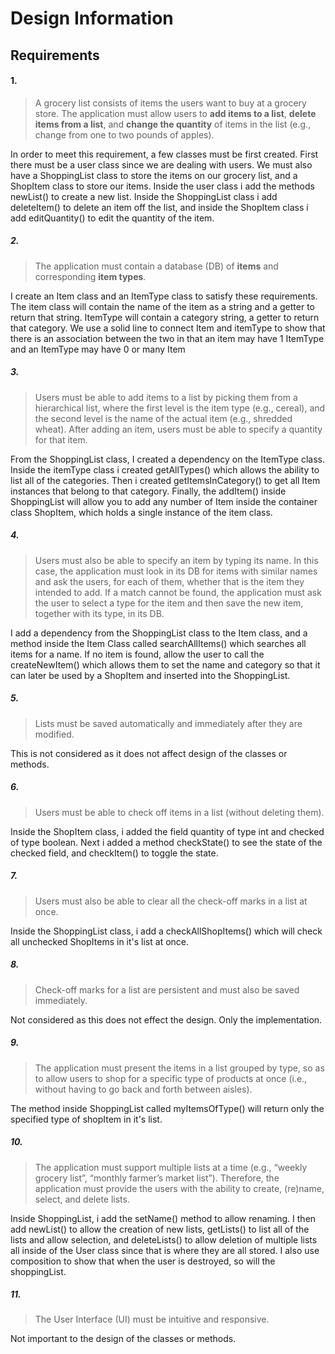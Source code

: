 # Design Information

## Requirements

#### 1.

>  A grocery list consists of items the users want to buy at a grocery store. The application
> must allow users to **add items to a list**, **delete items from a list**, and **change the quantity**
> of items in the list (e.g., change from one to two pounds of apples).

In order to meet this requirement, a few classes must be first created. First there must be a user class since we are dealing with users. We must also have a ShoppingList class to store the items on our grocery list, and a ShopItem class to store our items. Inside the user class i add the methods newList() to create a new list. Inside the ShoppingList class i add deleteItem() to delete an item off the list, and inside the ShopItem class i add editQuantity() to edit the quantity of the item.

##### 2.

> The application must contain a database (DB) of **items** and corresponding **item types** ​.

I create an Item class and an ItemType class to satisfy these requirements.  The item class will contain the name of the item as a string and a getter to return that string. ItemType will contain a category string, a getter to return that category. We use a solid line to connect Item and itemType to show that there is an association between the two in that an item may have 1 ItemType and an ItemType may have 0 or many Item

##### 3.

> Users must be able to add items to a list by picking them from a hierarchical list, where
> the first level is the item type (e.g., cereal), and the second level is the name of the
> actual item (e.g., shredded wheat). After adding an item, users must be able to specify a
> quantity for that item.

From the ShoppingList class, I created a dependency on the ItemType class. Inside the itemType class i created getAllTypes() which allows the ability to list all of the categories. Then i created getItemsInCategory() to get all Item instances that belong to that category. Finally, the addItem() inside ShoppingList will allow you to add any number of Item inside the container class ShopItem, which holds a single instance of the item class.

##### 4.

> Users must also be able to specify an item by typing its name. In this case, the
> application must look in its DB for items with similar names and ask the users, for each
> of them, whether that is the item they intended to add. If a match cannot be found, the
> application must ask the user to select a type for the item and then save the new item,
> together with its type, in its DB.

I add a dependency from the ShoppingList class to the Item class, and a method inside the Item Class called searchAllItems() which searches all items for a name. If no item is found, allow the user to call the createNewItem() which allows them to set the name and category so that it can later be used by a ShopItem and inserted into the ShoppingList.

##### 5.

> Lists must be saved automatically and immediately after they are modified.

This is not considered as it does not affect design of the classes or methods. 

##### 6.

> Users must be able to check off items in a list (without deleting them).

Inside the ShopItem class, i added the field quantity of type int and checked of type boolean. Next i added a method checkState() to see the state of the checked field, and checkItem() to toggle the state. 

##### 7.

> Users must also be able to clear all the check-off marks in a list at once.

Inside the ShoppingList class, i add a checkAllShopItems() which will check all unchecked ShopItems in it's list at once. 

##### 8.

> Check-off marks for a list are persistent and must also be saved immediately.

Not considered as this does not effect the design. Only the implementation.

##### 9.

> The application must present the items in a list grouped by type, so as to allow users to
> shop for a specific type of products at once (i.e., without having to go back and forth
> between aisles).

The method inside ShoppingList called myItemsOfType() will return only the specified type of shopItem in it's list.

##### 10.

> The application must support multiple lists at a time (e.g., “weekly grocery list”, “monthly
> farmer’s market list”). Therefore, the application must provide the users with the ability to
> create, (re)name, select, and delete lists.

Inside ShoppingList, i add the setName() method to allow renaming. I then add newList() to allow the creation of new lists, getLists() to list all of the lists and allow selection, and deleteLists() to allow deletion of multiple lists all inside of the User class since that is where they are all stored. I also use composition to show that when the user is destroyed, so will the shoppingList.

##### 11.

> The User Interface (UI) must be intuitive and responsive.

Not important to the design of the classes or methods.
